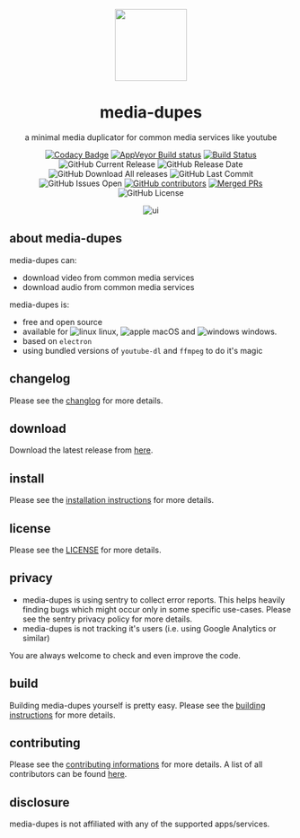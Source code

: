 <p align="center">
  <a href="#"><img src="https://raw.githubusercontent.com/yafp/media-dupes/master/.github/logo/128x128.png" width="128"></a>
</p>

<div align="center">
  <h1>media-dupes</h1>

a minimal media duplicator for common media services like youtube

[![Codacy Badge](https://api.codacy.com/project/badge/Grade/0c30508f8add43ee8fbb62c2a669e76b)](https://www.codacy.com/manual/yafp/media-dupes?utm_source=github.com&amp;utm_medium=referral&amp;utm_content=yafp/media-dupes&amp;utm_campaign=Badge_Grade)
[![AppVeyor Build status](https://ci.appveyor.com/api/projects/status/k4c1nve3xejgolbr?svg=true)](https://ci.appveyor.com/project/yafp/media-dupes)
[![Build Status](https://travis-ci.org/yafp/media-dupes.svg?branch=master)](https://travis-ci.org/yafp/media-dupes)
![GitHub Current Release](https://img.shields.io/github/release/yafp/media-dupes.svg?style=flat)
![GitHub Release Date](https://img.shields.io/github/release-date/yafp/media-dupes.svg?style=flat)
![GitHub Download All releases](https://img.shields.io/github/downloads/yafp/media-dupes/total.svg)
![GitHub Last Commit](https://img.shields.io/github/last-commit/yafp/media-dupes.svg?style=flat)
![GitHub Issues Open](https://img.shields.io/github/issues-raw/yafp/media-dupes.svg?style=flat)
[![GitHub contributors](https://img.shields.io/github/contributors/yafp/media-dupes.svg)](https://github.com/yafp//graphs/contributors/)
[![Merged PRs](https://img.shields.io/github/issues-pr-closed-raw/yafp/media-dupes.svg?label=merged+PRs)](https://github.com/yafp/media-dupes/pulls?q=is:pr+is:merged)
![GitHub License](https://img.shields.io/github/license/yafp/media-dupes.svg)


![ui](https://raw.githubusercontent.com/yafp/media-dupes/master/.github/screenshots/ui_latest.png)

</div>


## about media-dupes
media-dupes can:

* download video from common media services
* download audio from common media services

media-dupes is:

* free and open source
* available for ![linux](https://raw.githubusercontent.com/yafp/media-dupes/master/.github/platform/linux_32x32.png) linux, ![apple](https://raw.githubusercontent.com/yafp/media-dupes/master/.github/platform/apple_32x32.png) macOS and ![windows](https://raw.githubusercontent.com/yafp/media-dupes/master/.github/platform/windows_32x32.png) windows.
* based on `electron`
* using bundled versions of `youtube-dl` and `ffmpeg` to do it's magic

## changelog
Please see the [changlog](docs/CHANGELOG.md) for more details.

## download
Download the latest release from [here](https://github.com/yafp/media-dupes/releases).

## install
Please see the [installation instructions](docs/INSTALL.md) for more details.

## license
Please see the [LICENSE](LICENSE) for more details.

## privacy
* media-dupes is using sentry to collect error reports. This helps heavily finding bugs which might occur only in some specific use-cases. Please see the sentry privacy policy for more details.
* media-dupes is not tracking it's users (i.e. using Google Analytics or similar)

You are always welcome to check and even improve the code.

## build
Building media-dupes yourself is pretty easy. Please see the [building instructions](docs/BUILD.md) for more details.

## contributing
Please see the [contributing informations](docs/CONTRIBUTING.md) for more details.
A list of all contributors can be found [here](docs/CONTRIBUTORS.md).

## disclosure
media-dupes is not affiliated with any of the supported apps/services.
